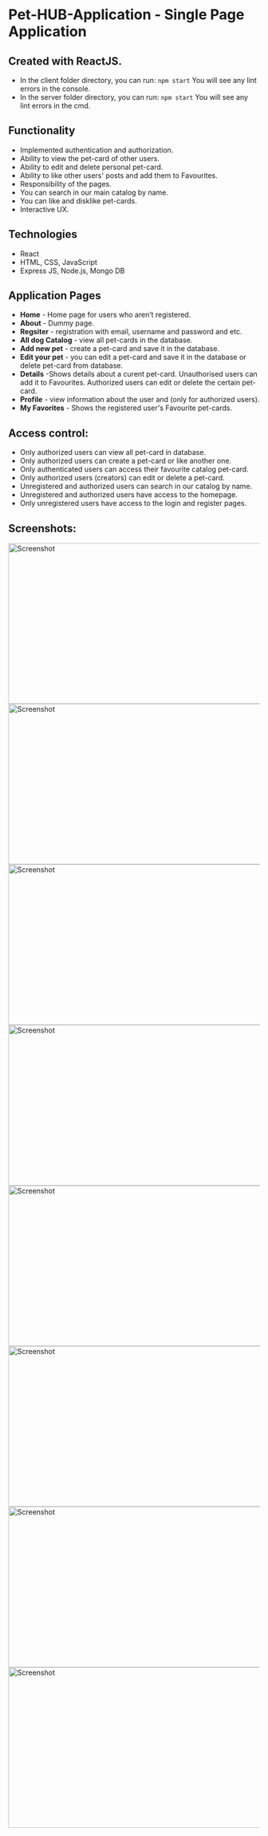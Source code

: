 
# Pet-HUB-Application - Single Page Application
## Created with ReactJS.

- In the client folder directory, you can run: `npm start`
You will  see any lint errors in the console.
- In the server folder directory, you can run: `npm start`
You will  see any lint errors in the cmd.


## Functionality
* Implemented authentication and authorization.
* Ability to  view the pet-card of other users.
* Ability to edit and delete personal pet-card.
* Ability to like other users' posts and add them to Favourites. 
* Responsibility of the pages.
* You can search in our main catalog by name.
* You can like and disklike pet-cards.
* Interactive UX.


## Technologies
* React
* HTML, CSS, JavaScript
* Еxpress JS, Node.js, Mongo DB 

## Application Pages
* **Home** - Home page for users who aren’t registered.
* **About** - Dummy page.
* **Regsiter** - registration with email, username and password and etc.
* **All dog Catalog** - view all  pet-cards in the database.
* **Add new pet** - create a pet-card and save it in the database.
* **Edit your pet** - you can edit a pet-card and save it in the database or delete pet-card from database.
* **Details** -Shows details about a curent pet-card. Unauthorised users can add it to Favourites. Authorized users can edit or delete the certain pet-card. 
* **Profile** - view information about the user and  (only for authorized users).
* **My Favorites** - Shows the registered user's Favourite pet-cards. 

## Access control:

* Only authorized users can view all pet-card in database.
* Only authorized users can create a pet-card or like another one.
* Only authenticated users can access their favourite catalog pet-card.
* Only authorized users (creators) can edit or delete a pet-card.
* Unregistered and authorized users can search in our catalog by name.
* Unregistered and authorized users have access to the homepage.
* Only unregistered users have access to the login and register pages.

## Screenshots:
<img src="https://i2.paste.pics/HYESU.png" width="700" height="322" alt="Screenshot">
<img src="https://i2.paste.pics/HYEUT.png" width="700" height="322" alt="Screenshot">
<img src="https://i2.paste.pics/HYETE.png" width="700" height="322" alt="Screenshot">
<img src="https://i2.paste.pics/HYER0.png" width="700" height="322" alt="Screenshot">
<img src="https://i2.paste.pics/HYF1J.png" width="700" height="322" alt="Screenshot">
<img src="https://i2.paste.pics/HYF1T.png" width="700" height="322" alt="Screenshot">
<img src="https://i2.paste.pics/HYF21.png" width="700" height="322" alt="Screenshot">
<img src="https://i2.paste.pics/HYF2J.png" width="700" height="322" alt="Screenshot">
